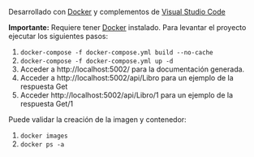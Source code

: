 
Desarrollado con [Docker](https://www.docker.com/) y complementos de [Visual Studio Code](https://code.visualstudio.com/)

**Importante:** Requiere tener [Docker](https://www.docker.com/) instalado. Para levantar el proyecto ejecutar los siguientes pasos:

1. `docker-compose -f docker-compose.yml build --no-cache`
2. `docker-compose -f docker-compose.yml up -d`
3. Acceder a http://localhost:5002/ para la documentación generada.
4. Acceder a http://localhost:5002/api/Libro para un ejemplo de la respuesta Get
5. Acceder http://localhost:5002/api/Libro/1 para un ejemplo de la respuesta Get/1

Puede validar la creación de la imagen y contenedor:

1. `docker images`
2. `docker ps -a`
